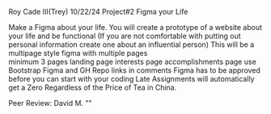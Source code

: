 Roy Cade III(Trey)
10/22/24
Project#2 Figma your Life

Make a Figma about your life. 
You will create a prototype of a website about your life and be functional 
(If you are not comfortable with putting out personal information create one about an influential person)
This will be a multipage style figma with multiple pages  
minimum 3 pages 
landing page
interests page
accomplishments page
use Bootstrap
Figma and GH Repo links in comments
Figma has to be approved before you can start with your coding 
Late Assignments will automatically get a Zero Regardless of the Price of Tea in China. 

Peer Review: David M.
""
